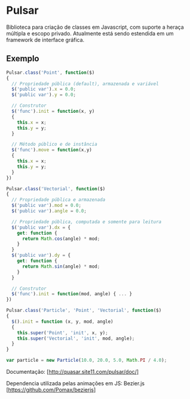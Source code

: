 # Pulsar
Biblioteca para criação de classes em Javascript, com suporte a heraça múltipla e escopo privado. Atualmente está sendo estendida em um framework de interface gráfica.

## Exemplo
```Javascript
Pulsar.class('Point', function($)
{
  // Propriedade pública (default), armazenada e variável
  $('public var').x = 0.0;
  $('public var').y = 0.0;

  // Construtor
  $('func').init = function(x, y)
  {
    this.x = x;
    this.y = y;
  }

  // Método público e de instância
  $('func').move = function(x,y)
  {
    this.x = x;
    this.y = y;
  }
})

Pulsar.class('Vectorial', function($)
{
  // Propriedade pública e armazenada
  $('public var').mod = 0.0;
  $('public var').angle = 0.0;

  // Propriedade pública, computada e somente para leitura
  $('public var').dx = {
    get: function {
      return Math.cos(angle) * mod;
    }
  }
  $('public var').dy = {
    get: function {
      return Math.sin(angle) * mod;
    }
  }

  // Construtor
  $('func').init = function(mod, angle) { ... }
})

Pulsar.class('Particle', 'Point', 'Vectorial', function($)
{
  $().init = function (x, y, mod, angle)
  {
    this.super('Point', 'init', x, y);
    this.super('Vectorial', 'init', mod, angle);
  }
}

var particle = new Particle(10.0, 20.0, 5.0, Math.PI / 4.0);
```
Documentação: [http://quasar.site11.com/pulsar/doc/]

Dependencia utilizada pelas animações em JS: Bezier.js [https://github.com/Pomax/bezierjs]
